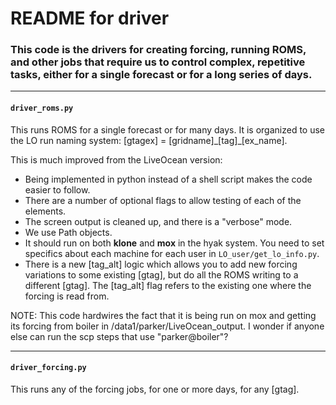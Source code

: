 # README for driver

### This code is the drivers for creating forcing, running ROMS, and other jobs that require us to control complex, repetitive tasks, either for a single forecast or for a long series of days.

---

#### `driver_roms.py`

This runs ROMS for a single forecast or for many days. It is organized to use the LO run naming system: [gtagex] = [gridname]\_[tag]\_[ex_name].

This is much improved from the LiveOcean version:
- Being implemented in python instead of a shell script makes the code easier to follow.
- There are a number of optional flags to allow testing of each of the elements.
- The screen output is cleaned up, and there is a "verbose" mode.
- We use Path objects.
- It should run on both **klone** and **mox** in the hyak system.  You need to set specifics about each machine for each user in `LO_user/get_lo_info.py`.
- There is a new [tag_alt] logic which allows you to add new forcing variations to some existing [gtag], but do all the ROMS writing to a different [gtag]. The [tag_alt] flag refers to the existing one where the forcing is read from.

NOTE: This code hardwires the fact that it is being run on mox and getting its forcing from boiler in /data1/parker/LiveOcean_output. I wonder if anyone else can run the scp steps that use "parker@boiler"?

---

#### `driver_forcing.py`

This runs any of the forcing jobs, for one or more days, for any [gtag].
